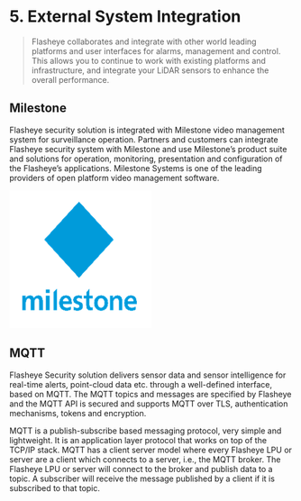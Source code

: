 # 5. External System Integration

> Flasheye collaborates and integrate with other world leading platforms and user interfaces for alarms, management and control. This allows you to continue to work with existing platforms and infrastructure, and integrate your LiDAR sensors to enhance the overall performance. 

## Milestone
Flasheye security solution is integrated with Milestone video management system for surveillance operation. Partners and customers can integrate Flasheye security system with Milestone and use Milestone’s product suite and solutions for operation, monitoring, presentation and configuration of the Flasheye’s applications. Milestone Systems is one of the leading providers of open platform video management software.

![Milestone Logo](../_media/esi_pic1_logo.png)

## MQTT
Flasheye Security solution delivers sensor data and sensor intelligence for real-time alerts, point-cloud data etc. through a well-defined interface, based on MQTT. The MQTT topics and messages are specified by Flasheye and the MQTT API is secured and supports MQTT over TLS, authentication mechanisms, tokens and encryption. 

MQTT is a publish-subscribe based messaging protocol, very simple and lightweight. It is an application layer protocol that works on top of the TCP/IP stack. MQTT has a client server model where every Flasheye LPU or server are a client which connects to a server, i.e., the MQTT broker. The Flasheye LPU or server will connect to the broker and publish data to a topic. A subscriber will receive the message published by a client if it is subscribed to that topic.
